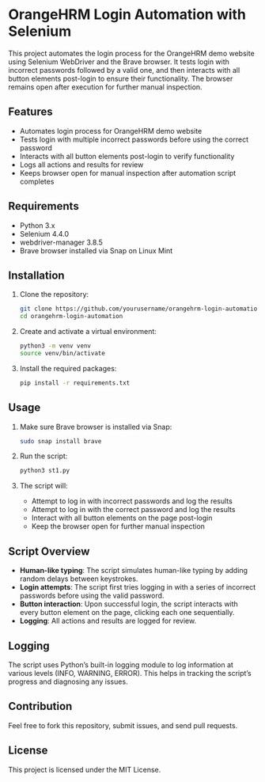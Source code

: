 # OrangeHRM Login Automation with Selenium

This project automates the login process for the OrangeHRM demo website using Selenium WebDriver and the Brave browser. It tests login with incorrect passwords followed by a valid one, and then interacts with all button elements post-login to ensure their functionality. The browser remains open after execution for further manual inspection.

## Features

- Automates login process for OrangeHRM demo website
- Tests login with multiple incorrect passwords before using the correct password
- Interacts with all button elements post-login to verify functionality
- Logs all actions and results for review
- Keeps browser open for manual inspection after automation script completes

## Requirements

- Python 3.x
- Selenium 4.4.0
- webdriver-manager 3.8.5
- Brave browser installed via Snap on Linux Mint

## Installation

1. Clone the repository:
    ```sh
    git clone https://github.com/yourusername/orangehrm-login-automation.git
    cd orangehrm-login-automation
    ```

2. Create and activate a virtual environment:
    ```sh
    python3 -m venv venv
    source venv/bin/activate
    ```

3. Install the required packages:
    ```sh
    pip install -r requirements.txt
    ```

## Usage

1. Make sure Brave browser is installed via Snap:
    ```sh
    sudo snap install brave
    ```

2. Run the script:
    ```sh
    python3 st1.py
    ```

3. The script will:
    - Attempt to log in with incorrect passwords and log the results
    - Attempt to log in with the correct password and log the results
    - Interact with all button elements on the page post-login
    - Keep the browser open for further manual inspection

## Script Overview

- **Human-like typing**: The script simulates human-like typing by adding random delays between keystrokes.
- **Login attempts**: The script first tries logging in with a series of incorrect passwords before using the valid password.
- **Button interaction**: Upon successful login, the script interacts with every button element on the page, clicking each one sequentially.
- **Logging**: All actions and results are logged for review.

## Logging

The script uses Python’s built-in logging module to log information at various levels (INFO, WARNING, ERROR). This helps in tracking the script’s progress and diagnosing any issues.

## Contribution

Feel free to fork this repository, submit issues, and send pull requests.

## License

This project is licensed under the MIT License.
